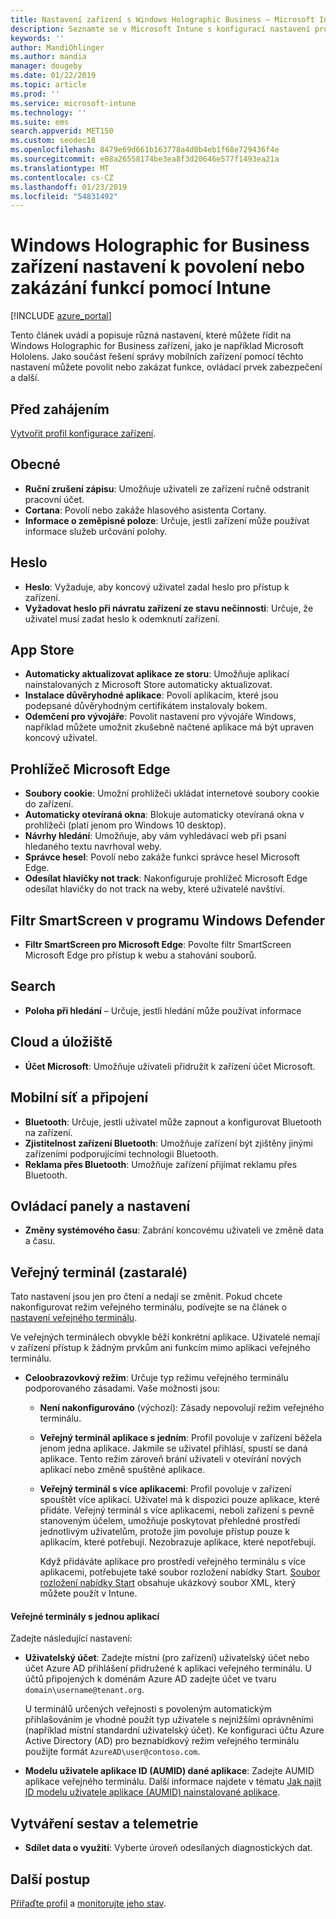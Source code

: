 ```yaml
---
title: Nastavení zařízení s Windows Holographic Business – Microsoft Intune – Azure | Dokumentace Microsoftu
description: Seznamte se v Microsoft Intune s konfigurací nastavení pro omezení zařízení s Windows Holographic for Business, včetně zrušení registrace, geografické polohy, hesel, instalace aplikací z obchodu s aplikacemi, souborů cookie a automaticky otevíraných oken v Microsoft Edgi, programu Windows Defender, vyhledávání, cloudu a úložiště, připojení přes Bluetooth, systémového času a dat o používání v Azure.
keywords: ''
author: MandiOhlinger
ms.author: mandia
manager: dougeby
ms.date: 01/22/2019
ms.topic: article
ms.prod: ''
ms.service: microsoft-intune
ms.technology: ''
ms.suite: ems
search.appverid: MET150
ms.custom: seodec18
ms.openlocfilehash: 8479e69d661b163778a4d0b4eb1f68e729436f4e
ms.sourcegitcommit: e08a26558174be3ea8f3d20646e577f1493ea21a
ms.translationtype: MT
ms.contentlocale: cs-CZ
ms.lasthandoff: 01/23/2019
ms.locfileid: "54831492"
---
```

# <a name="windows-holographic-for-business-device-settings-to-allow-or-restrict-features-using-intune"></a>Windows Holographic for Business zařízení nastavení k povolení nebo zakázání funkcí pomocí Intune

[!INCLUDE [azure_portal](./includes/azure_portal.md)]

Tento článek uvádí a popisuje různá nastavení, které můžete řídit na Windows Holographic for Business zařízení, jako je například Microsoft Hololens. Jako součást řešení správy mobilních zařízení pomocí těchto nastavení můžete povolit nebo zakázat funkce, ovládací prvek zabezpečení a další.

## <a name="before-you-begin"></a>Před zahájením

[Vytvořit profil konfigurace zařízení](device-restrictions-configure.md#create-the-profile).

## <a name="general"></a>Obecné

- **Ruční zrušení zápisu**: Umožňuje uživateli ze zařízení ručně odstranit pracovní účet.
- **Cortana**: Povolí nebo zakáže hlasového asistenta Cortany.
- **Informace o zeměpisné poloze**: Určuje, jestli zařízení může používat informace služeb určování polohy.

## <a name="password"></a>Heslo

- **Heslo**: Vyžaduje, aby koncový uživatel zadal heslo pro přístup k zařízení.
- **Vyžadovat heslo při návratu zařízení ze stavu nečinnosti**: Určuje, že uživatel musí zadat heslo k odemknutí zařízení.

## <a name="app-store"></a>App Store

- **Automaticky aktualizovat aplikace ze storu**: Umožňuje aplikací nainstalovaných z Microsoft Store automaticky aktualizovat.
- **Instalace důvěryhodné aplikace**: Povolí aplikacím, které jsou podepsané důvěryhodným certifikátem instalovaly bokem.
- **Odemčení pro vývojáře**: Povolit nastavení pro vývojáře Windows, například můžete umožnit zkušebně načtené aplikace má být upraven koncový uživatel.

## <a name="microsoft-edge-browser"></a>Prohlížeč Microsoft Edge

- **Soubory cookie**: Umožní prohlížeči ukládat internetové soubory cookie do zařízení.
- **Automaticky otevíraná okna**: Blokuje automaticky otevíraná okna v prohlížeči (platí jenom pro Windows 10 desktop).
- **Návrhy hledání**: Umožňuje, aby vám vyhledávací web při psaní hledaného textu navrhoval weby.
- **Správce hesel**: Povolí nebo zakáže funkci správce hesel Microsoft Edge.
- **Odesílat hlavičky not track**: Nakonfiguruje prohlížeč Microsoft Edge odesílat hlavičky do not track na weby, které uživatelé navštíví.

## <a name="windows-defender-smart-screen"></a>Filtr SmartScreen v programu Windows Defender

- **Filtr SmartScreen pro Microsoft Edge**: Povolte filtr SmartScreen Microsoft Edge pro přístup k webu a stahování souborů.

## <a name="search"></a>Search

- **Poloha při hledání** – Určuje, jestli hledání může používat informace

## <a name="cloud-and-storage"></a>Cloud a úložiště

- **Účet Microsoft**: Umožňuje uživateli přidružit k zařízení účet Microsoft.

## <a name="cellular-and-connectivity"></a>Mobilní síť a připojení

- **Bluetooth**: Určuje, jestli uživatel může zapnout a konfigurovat Bluetooth na zařízení.
- **Zjistitelnost zařízení Bluetooth**: Umožňuje zařízení být zjištěny jinými zařízeními podporujícími technologii Bluetooth.
- **Reklama přes Bluetooth**: Umožňuje zařízení přijímat reklamu přes Bluetooth.

## <a name="control-panel-and-settings"></a>Ovládací panely a nastavení

- **Změny systémového času**: Zabrání koncovému uživateli ve změně data a času.

## <a name="kiosk---obsolete"></a>Veřejný terminál (zastaralé)

Tato nastavení jsou jen pro čtení a nedají se změnit. Pokud chcete nakonfigurovat režim veřejného terminálu, podívejte se na článek o [nastavení veřejného terminálu](kiosk-settings-holographic.md).

Ve veřejných terminálech obvykle běží konkrétní aplikace. Uživatelé nemají v zařízení přístup k žádným prvkům ani funkcím mimo aplikaci veřejného terminálu.

- **Celoobrazovkový režim**: Určuje typ režimu veřejného terminálu podporovaného zásadami. Vaše možnosti jsou:

  - **Není nakonfigurováno** (výchozí): Zásady nepovolují režim veřejného terminálu. 
  - **Veřejný terminál aplikace s jedním**: Profil povoluje v zařízení běžela jenom jedna aplikace. Jakmile se uživatel přihlásí, spustí se daná aplikace. Tento režim zároveň brání uživateli v otevírání nových aplikací nebo změně spuštěné aplikace.
  - **Veřejný terminál s více aplikacemi**: Profil povoluje v zařízení spouštět více aplikací. Uživatel má k dispozici pouze aplikace, které přidáte. Veřejný terminál s více aplikacemi, neboli zařízení s pevně stanoveným účelem, umožňuje poskytovat přehledné prostředí jednotlivým uživatelům, protože jim povoluje přístup pouze k aplikacím, které potřebují. Nezobrazuje aplikace, které nepotřebují. 
  
    Když přidáváte aplikace pro prostředí veřejného terminálu s více aplikacemi, potřebujete také soubor rozložení nabídky Start. [Soubor rozložení nabídky Start](https://docs.microsoft.com/hololens/hololens-kiosk#start-layout-file-for-intune) obsahuje ukázkový soubor XML, který můžete použít v Intune. 

#### <a name="single-app-kiosks"></a>Veřejné terminály s jednou aplikací

Zadejte následující nastavení:

- **Uživatelský účet**: Zadejte místní (pro zařízení) uživatelský účet nebo účet Azure AD přihlášení přidružené k aplikaci veřejného terminálu. U účtů připojených k doménám Azure AD zadejte účet ve tvaru `domain\username@tenant.org`. 

    U terminálů určených veřejnosti s povoleným automatickým přihlašováním je vhodné použít typ uživatele s nejnižšími oprávněními (například místní standardní uživatelský účet). Ke konfiguraci účtu Azure Active Directory (AD) pro beznabídkový režim veřejného terminálu použijte formát `AzureAD\user@contoso.com`.

- **Modelu uživatele aplikace ID (AUMID) dané aplikace**: Zadejte AUMID aplikace veřejného terminálu. Další informace najdete v tématu [Jak najít ID modelu uživatele aplikace (AUMID) nainstalované aplikace](https://docs.microsoft.com/windows-hardware/customize/enterprise/find-the-application-user-model-id-of-an-installed-app).

## <a name="reporting-and-telemetry"></a>Vytváření sestav a telemetrie

- **Sdílet data o využití**: Vyberte úroveň odesílaných diagnostických dat.

## <a name="next-steps"></a>Další postup

[Přiřaďte profil](device-profile-assign.md) a [monitorujte jeho stav](device-profile-monitor.md).
